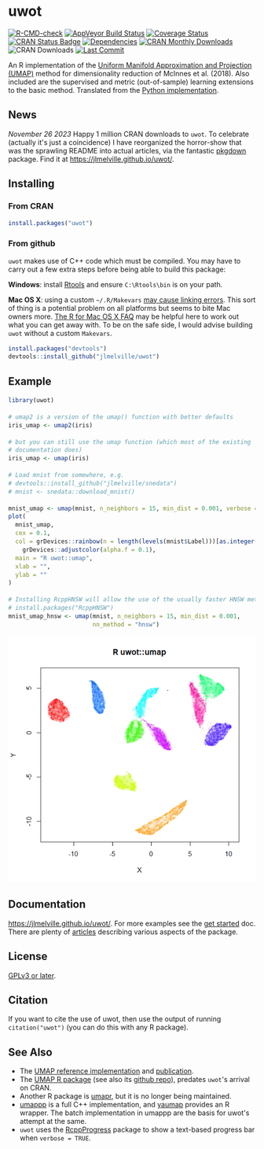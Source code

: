 # uwot
<!-- badges: start -->
[![R-CMD-check](https://github.com/jlmelville/uwot/workflows/R-CMD-check/badge.svg)](https://github.com/jlmelville/uwot/actions)
[![AppVeyor Build Status](https://ci.appveyor.com/api/projects/status/github/jlmelville/uwot?branch=master&svg=true)](https://ci.appveyor.com/project/jlmelville/uwot)
[![Coverage Status](https://img.shields.io/codecov/c/github/jlmelville/uwot/master.svg)](https://app.codecov.io/github/jlmelville/uwot?branch=master)
[![CRAN Status Badge](http://www.r-pkg.org/badges/version/uwot)](https://cran.r-project.org/package=uwot)
[![Dependencies](https://tinyverse.netlify.com/badge/uwot)](https://cran.r-project.org/package=uwot)
[![CRAN Monthly Downloads](https://cranlogs.r-pkg.org/badges/uwot)](https://cran.r-project.org/package=uwot)
![CRAN Downloads](http://cranlogs.r-pkg.org/badges/grand-total/uwot)
[![Last Commit](https://img.shields.io/github/last-commit/jlmelville/uwot)](https://github.com/jlmelville/uwot)
<!-- badges: end -->

An R implementation of the
[Uniform Manifold Approximation and Projection (UMAP)](https://arxiv.org/abs/1802.03426)
method for dimensionality reduction of McInnes et al. (2018). Also included are
the supervised and metric (out-of-sample) learning extensions to the basic
method. Translated from the
[Python implementation](https://github.com/lmcinnes/umap).

## News

*November 26 2023* Happy 1 million CRAN downloads to `uwot`. To celebrate 
(actually it's just a coincidence) I have reorganized the horror-show that was
the sprawling README into actual articles, via the fantastic
[pkgdown](https://pkgdown.r-lib.org/) package. Find it at
<https://jlmelville.github.io/uwot/>.

## Installing

### From CRAN

```R
install.packages("uwot")
```

### From github

`uwot` makes use of C++ code which must be compiled. You may have to carry out
a few extra steps before being able to build this package:

**Windows**: install
[Rtools](https://cran.r-project.org/bin/windows/Rtools/) and ensure
`C:\Rtools\bin` is on your path.

**Mac OS X**: using a custom `~/.R/Makevars`
[may cause linking errors](https://github.com/jlmelville/uwot/issues/1).
This sort of thing is a potential problem on all platforms but seems to bite
Mac owners more.
[The R for Mac OS X FAQ](https://cran.r-project.org/bin/macosx/RMacOSX-FAQ.html#Installation-of-source-packages)
may be helpful here to work out what you can get away with. To be on the safe
side, I would advise building `uwot` without a custom `Makevars`.

```R
install.packages("devtools")
devtools::install_github("jlmelville/uwot")
```

## Example

```R
library(uwot)

# umap2 is a version of the umap() function with better defaults
iris_umap <- umap2(iris)

# but you can still use the umap function (which most of the existing 
# documentation does)
iris_umap <- umap(iris)

# Load mnist from somewhere, e.g.
# devtools::install_github("jlmelville/snedata")
# mnist <- snedata::download_mnist()

mnist_umap <- umap(mnist, n_neighbors = 15, min_dist = 0.001, verbose = TRUE)
plot(
  mnist_umap,
  cex = 0.1,
  col = grDevices::rainbow(n = length(levels(mnist$Label)))[as.integer(mnist$Label)] |>
    grDevices::adjustcolor(alpha.f = 0.1),
  main = "R uwot::umap",
  xlab = "",
  ylab = ""
)

# Installing RcppHNSW will allow the use of the usually faster HNSW method:
# install.packages("RcppHNSW")
mnist_umap_hnsw <- umap(mnist, n_neighbors = 15, min_dist = 0.001, 
                        nn_method = "hnsw")
```

![MNIST UMAP](man/figures/mnist-r.png)

## Documentation

<https://jlmelville.github.io/uwot/>. For more examples see the 
[get started](https://jlmelville.github.io/uwot/articles/uwot.html) doc.
There are plenty of [articles](https://jlmelville.github.io/uwot/articles/index.html)
describing various aspects of the package.

## License

[GPLv3 or later](https://www.gnu.org/licenses/gpl-3.0.txt).

## Citation

If you want to cite the use of uwot, then use the output of running 
`citation("uwot")` (you can do this with any R package).

## See Also

* The [UMAP reference implementation](https://github.com/lmcinnes/umap) and
[publication](https://arxiv.org/abs/1802.03426).
* The [UMAP R package](https://cran.r-project.org/package=umap)
(see also its [github repo](https://github.com/tkonopka/umap)), predates
`uwot`'s arrival on CRAN.
* Another R package is [umapr](https://github.com/ropensci-archive/umapr), but
it is no longer being maintained.
* [umappp](https://github.com/LTLA/umappp) is a full C++ implementation, and
[yaumap](https://github.com/LTLA/yaumap) provides an R wrapper. The batch
implementation in umappp are the basis for uwot's attempt at the same.
* `uwot` uses the [RcppProgress](https://cran.r-project.org/package=RcppProgress)
package to show a text-based progress bar when `verbose = TRUE`.
